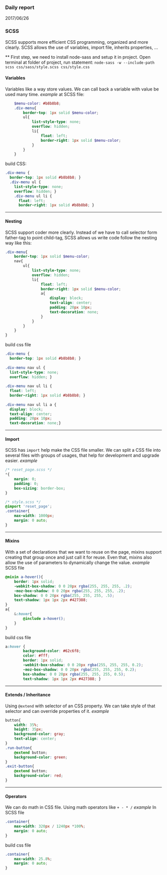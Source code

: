 ### Daily report 
2017/06/26
### SCSS
SCSS supports more efficient CSS programming, organized and more clearly.
SCSS allows the use of variables, import file, inherits properties, ...

** First step, we need to install node-sass and setup it in project.
Open terminal at folder of project, run statement:
`node-sass -w --include-path scss css/sass/style.scss css/style.css`

#### Variables
Variables like a way store values. We can call back a variable with value be used many time.
*example*
at SCSS file:
```scss
	$menu-color: #b8b8b8;
	.div-menu{
		border-top: 1px solid $menu-color;
		ul{
			list-style-type: none;
			overflow: hidden;
			li{
				float: left;
				border-right: 1px solid $menu-color;
			}
		}
	}
```
build CSS:
```css
.div-menu {
  border-top: 1px solid #b8b8b8; }
  .div-menu ul {
    list-style-type: none;
    overflow: hidden; }
    .div-menu ul li {
      float: left;
      border-right: 1px solid #b8b8b8; }
```
_____
#### Nesting
SCSS support coder more clearly. Instead of we have to call selector form father-tag to point child-tag, SCSS allows us write code follow the nesting way like this:
```scss
.div-menu{   
	border-top: 1px solid $menu-color;
	nav{
		ul{
			list-style-type: none;
			overflow: hidden;
			li{
				float: left;
				border-right: 1px solid $menu-color;
				a{
					display: block;
					text-align: center;
					padding: 20px 10px;
					text-decoration: none;
				}
			}
		}
	}
}
```
build css file
```css
.div-menu {
  border-top: 1px solid #b8b8b8; }
  
.div-menu nav ul {
  list-style-type: none;
  overflow: hidden; }
  
.div-menu nav ul li {
  float: left;
  border-right: 1px solid #b8b8b8; }
  
.div-menu nav ul li a {
  display: block;
  text-align: center;
  padding: 20px 10px;
  text-decoration: none;}
```
_____
#### Import
SCSS has `import` help make the CSS file smaller. We can split a CSS file into several files with groups of usages, that help for development and upgrade easier.
*example*
```scss
/* reset_page.scss */
*{
	margin: 0;
	padding: 0;
	box-sizing: border-box;
}

/* style.scss */
@import 'reset_page';
.container{
	max-width: 1000px;
	margin: 0 auto;
}
```
______
#### Mixins
With a set of declarations that we want to reuse on the page, mixins support creating that group once and just call it for reuse. Even that, mixins also allow the use of parameters to dynamically change the value.
*example*
SCSS file
```scss
@mixin a-hover(){
	border: 1px solid;
	-webkit-box-shadow: 0 0 20px rgba(255, 255, 255, .2);
	-moz-box-shadow: 0 0 20px rgba(255, 255, 255, .2);
	box-shadow: 0 0 20px rgba(255, 255, 255, .5);
	text-shadow: 1px 1px 2px #427388;
}
a{
	&:hover{
		@include a-hover();
	}
}
```
build css file
```css
a:hover {
        background-color: #62c6f8;
        color: #fff;
        border: 1px solid;
        -webkit-box-shadow: 0 0 20px rgba(255, 255, 255, 0.2);
        -moz-box-shadow: 0 0 20px rgba(255, 255, 255, 0.2);
        box-shadow: 0 0 20px rgba(255, 255, 255, 0.5);
        text-shadow: 1px 1px 2px #427388; }
```
______
#### Extends / Inheritance
Using `@extend` with selector of an CSS property. We can take style of that selector and can override properties of it.
*example*
```scss
button{
	width: 35%;
	height: 35px;
	background-color: gray;
	text-align: center;
}
.run-button{
	@extend button;
	background-color: green;
}
.exit-button{
	@extend button;
	background-color: red;
}
```
______
#### Operators
We can do math in CSS file.
Using math operators like `+ - * /`
*example*
In SCSS file
```scss
.container{
	max-width: 320px / 1240px *100%;
	margin: 0 auto;
}
```
build css file
```css
.container{
	max-width: 25.8%;
	margin: 0 auto;
}
```

